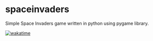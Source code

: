 # spaceinvaders

Simple Space Invaders game written in python using pygame library.

[![wakatime](https://wakatime.com/badge/user/018daded-2094-40ed-bf5b-289e1f49a57a/project/018dbd6d-072d-4fb3-80ab-6dcee1f30acc.svg?style=for-the-badge)](https://wakatime.com/badge/user/018daded-2094-40ed-bf5b-289e1f49a57a/project/018dbd6d-072d-4fb3-80ab-6dcee1f30acc)
